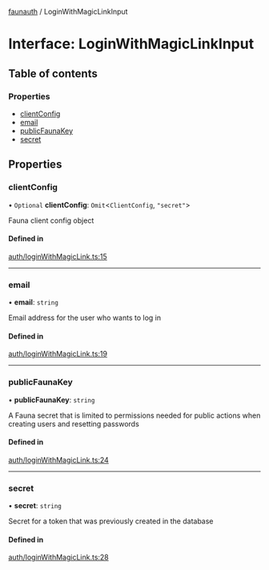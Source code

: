 [faunauth](../index.md) / LoginWithMagicLinkInput

# Interface: LoginWithMagicLinkInput

## Table of contents

### Properties

- [clientConfig](LoginWithMagicLinkInput.md#clientconfig)
- [email](LoginWithMagicLinkInput.md#email)
- [publicFaunaKey](LoginWithMagicLinkInput.md#publicfaunakey)
- [secret](LoginWithMagicLinkInput.md#secret)

## Properties

### clientConfig

• `Optional` **clientConfig**: `Omit`<`ClientConfig`, ``"secret"``\>

Fauna client config object

#### Defined in

[auth/loginWithMagicLink.ts:15](https://github.com/alexnitta/faunauth/blob/b736586/src/auth/loginWithMagicLink.ts#L15)

___

### email

• **email**: `string`

Email address for the user who wants to log in

#### Defined in

[auth/loginWithMagicLink.ts:19](https://github.com/alexnitta/faunauth/blob/b736586/src/auth/loginWithMagicLink.ts#L19)

___

### publicFaunaKey

• **publicFaunaKey**: `string`

A Fauna secret that is limited to permissions needed for public actions when creating users
and resetting passwords

#### Defined in

[auth/loginWithMagicLink.ts:24](https://github.com/alexnitta/faunauth/blob/b736586/src/auth/loginWithMagicLink.ts#L24)

___

### secret

• **secret**: `string`

Secret for a token that was previously created in the database

#### Defined in

[auth/loginWithMagicLink.ts:28](https://github.com/alexnitta/faunauth/blob/b736586/src/auth/loginWithMagicLink.ts#L28)
